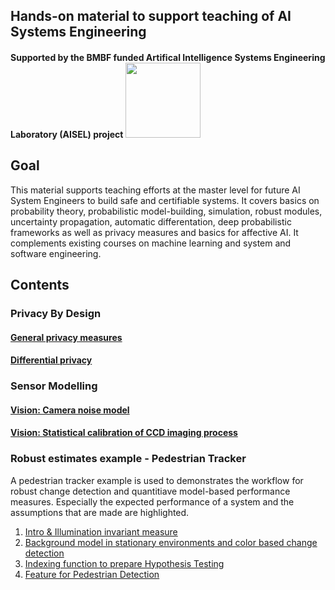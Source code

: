 ## Hands-on material to support teaching of AI Systems Engineering

#### Supported by the BMBF funded Artifical Intelligence Systems Engineering Laboratory (AISEL) project  <img src="pics/BMBF_gefoerdert_2017_en.jpg" width="120">



## Goal
This material supports teaching efforts at the master level for future AI System Engineers to build safe and certifiable systems. 
It covers basics on probability theory, probabilistic model-building, simulation, robust modules, uncertainty propagation, automatic differentation, deep probabilistic frameworks as well as privacy measures and basics for affective AI. It complements existing courses on machine learning and system and software engineering. 



## Contents
<!---
### Basics of probability theory and random variables

#### Experiments, Sample Spaces, and Events
#### Probability Axioms 
#### Computing Probabilities 
#### Conditional Probability
#### Rule of Bayes 
#### Discrete Random Variables 
#### Continuous Random Variables  
#### Expectiation Values
#### Common Discrete Distributions
#### Maximum likelihood estimation

### Uncertainty Propagation 

####	Covariance propagation
####	Statistical and systematic uncertainty estimates in probability theory
####	Aleatoric and epistemic uncertainty in statistical machine learning
####	A comparison of uncertainty on estimates vs uncertainty from data

###	Automatic differentiation

###	Probabilistic Programming Frameworks
--->

###	Privacy By Design
#### [General privacy measures](notebooks/privacy_metrics.ipynb)
#### [Differential privacy](notebooks/diffpriv.ipynb)
<!---
###	Affective AI / Human-AI interaction:
####	World modelling and Simulation in Human-AI Systems
####	Emotion estimation techniques
--->
###	Sensor Modelling
####	[Vision: Camera noise model](notebooks/NoiseModel.ipynb) 
####	[Vision: Statistical calibration of CCD imaging process](notebooks/ImageCalibration.ipynb) 

### Robust estimates example - Pedestrian Tracker
A pedestrian tracker example is used to demonstrates the workflow for robust change detection and quantitiave model-based performance measures. Especially the expected performance of a system and the assumptions that are made are highlighted.

1. [Intro & Illumination invariant measure](notebooks/PedestrianDetector-IlluminInvMeasure.ipynb)
2. [Background model in stationary environments and color based change detection](notebooks/PedestrianDetector-BackgroundModel.ipynb)
3. [Indexing function to prepare Hypothesis Testing](notebooks/PedestrianDetector-IndexingHypoGen.ipynb)
4. [Feature for Pedestrian Detection](notebooks/PedestrianDetector-FeatureGenPedEstimation.ipynb)
